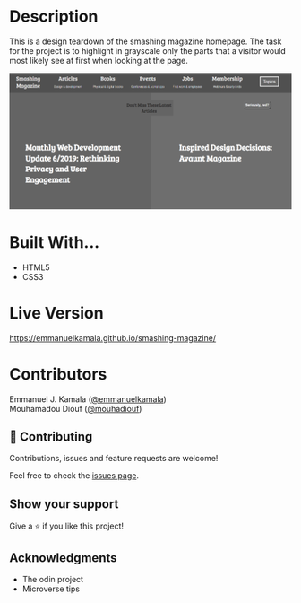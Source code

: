 # Description
This is a design teardown of the smashing magazine homepage. The task for the project is to highlight in grayscale only the parts that a visitor would most likely see at first when looking at the page.

![screenshot](./images/smashing_magazine.png) <br />

# Built With...
- HTML5
- CSS3

# Live Version

https://emmanuelkamala.github.io/smashing-magazine/

# Contributors
Emmanuel J. Kamala (<a href="https://github.com/emmanuelkamala">@emmanuelkamala</a>)<br>
Mouhamadou Diouf (<a href="https://github.com/mouhadiouf">@mouhadiouf</a>)

## 🤝 Contributing

Contributions, issues and feature requests are welcome!

Feel free to check the [issues page](issues/).

## Show your support

Give a ⭐️ if you like this project!

## Acknowledgments

- The odin project
- Microverse tips

